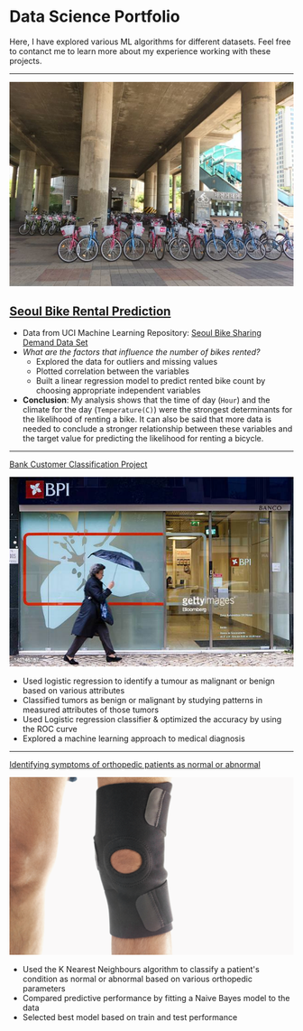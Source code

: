# Data Science Portfolio

Here, I have explored various ML algorithms for different datasets. Feel free to contanct me to learn more about my experience working with these projects.

***

<img src="images/seoulbikerental.jpg?raw=true"/>

## [Seoul Bike Rental Prediction](https://github.com/lmkwytnicholas/nicholas-lee.github.io/blob/master/Seoul_Bikes_Project.ipynb)
* Data from UCI Machine Learning Repository: [Seoul Bike Sharing Demand Data Set](https://archive.ics.uci.edu/ml/datasets/Seoul+Bike+Sharing+Demand)
* *What are the factors that influence the number of bikes rented?*
  * Explored the data for outliers and missing values
  * Plotted correlation between the variables
  * Built a linear regression model to predict rented bike count by choosing appropriate independent variables
* **Conclusion**: My analysis shows that the time of day (`Hour`) and the climate for the day (`Temperature(C)`) were the strongest determinants for the likelihood of renting a bike. It can also be said that more data is needed to conclude a stronger relationship between these variables and the target value for predicting the likelihood for renting a bicycle.

***

[Bank Customer Classification Project](https://github.com/lmkwytnicholas/nicholas-lee.github.io/blob/master/Bank_Customer_Classification_Project.ipynb)

<img src="images/portugesebankcustomer.jpg?raw=true"/>

- Used logistic regression to identify a tumour as malignant or benign based on various attributes
- Classified tumors as benign or malignant by studying patterns in measured attributes of those tumors
- Used Logistic regression classifier & optimized the accuracy by using the ROC curve
- Explored a machine learning approach to medical diagnosis

***

[Identifying symptoms of orthopedic patients as normal or abnormal]()

<img src="images/knee-brace-ortho.png?raw=true"/>

- Used the K Nearest Neighbours algorithm to classify a patient's condition as normal or abnormal based on various orthopedic parameters
- Compared predictive performance by fitting a Naive Bayes model to the data
- Selected best model based on train and test performance
